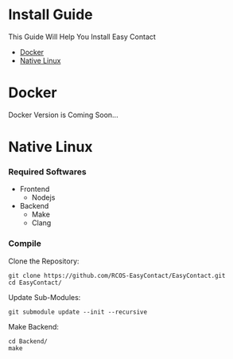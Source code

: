 # Install Guide
This Guide Will Help You Install Easy Contact
- [Docker](#docker)
- [Native Linux](#native-linux)

# Docker
Docker Version is Coming Soon...

# Native Linux
### Required Softwares
- Frontend
  - Nodejs
- Backend
  - Make
  - Clang

### Compile
Clone the Repository:
```shell
git clone https://github.com/RCOS-EasyContact/EasyContact.git
cd EasyContact/
```
Update Sub-Modules:
```shell
git submodule update --init --recursive
```
Make Backend:
```shell
cd Backend/
make
```
